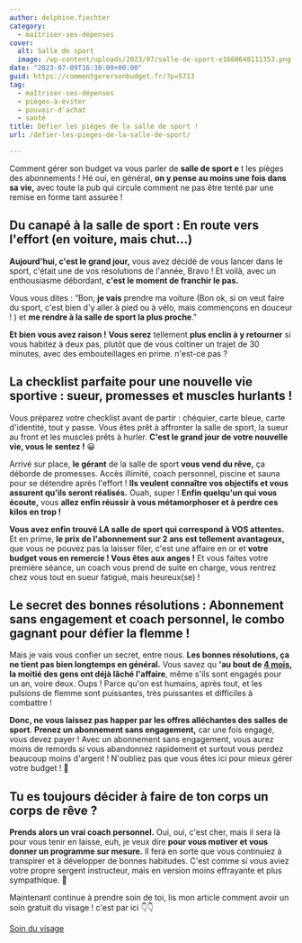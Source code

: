 ```yaml
---
author: delphine.fiechter
category:
  - maîtriser-ses-dépenses
cover:
  alt: Salle de sport
  image: /wp-content/uploads/2023/07/salle-de-sport-e1688648111353.png
date: "2023-07-09T16:30:00+00:00"
guid: https://commentgerersonbudget.fr/?p=5713
tag:
  - maîtriser-ses-dépenses
  - pièges-à-éviter
  - pouvoir-d'achat
  - santé
title: Défier les pièges de la salle de sport !
url: /defier-les-pieges-de-la-salle-de-sport/

---
```

Comment gérer son budget va vous parler de **salle de sport e** t les pièges des abonnements ! Hé oui, en général, **on y pense au moins une fois dans sa vie,** avec toute la pub qui circule comment ne pas être tenté par une remise en forme tant assurée !

## Du canapé à la salle de sport : En route vers l'effort (en voiture, mais chut...)

**Aujourd'hui, c'est le grand jour,** vous avez décidé de vous lancer dans le sport, c'était une de vos résolutions de l'année, Bravo ! Et voilà, avec un enthousiasme débordant, **c'est le moment de franchir le pas.**

Vous vous dites : “Bon, **je vais** prendre ma voiture (Bon ok, si on veut faire du sport, c'est bien d'y aller à pied ou à vélo, mais commençons en douceur ! ) et **me rendre à la salle de sport la plus proche**."

**Et bien vous avez raison !** **Vous serez** tellement **plus enclin à y retourner** si vous habitez à deux pas, plutôt que de vous coltiner un trajet de 30 minutes, avec des embouteillages en prime. n'est-ce pas ?

## La checklist parfaite pour une nouvelle vie sportive : sueur, promesses et muscles hurlants !

Vous préparez votre checklist avant de partir : chéquier, carte bleue, carte d'identité, tout y passe. Vous êtes prêt à affronter la salle de sport, la sueur au front et les muscles prêts à hurler. **C'est le grand jour de votre nouvelle vie, vous le sentez !** 😀

Arrivé sur place, **le gérant** de la salle de sport **vous vend du rêve,** ça déborde de promesses. Accès illimité, coach personnel, piscine et sauna pour se détendre après l'effort ! **Ils veulent connaître vos objectifs et vous assurent qu'ils seront réalisés.** Ouah, super ! **Enfin quelqu'un qui vous écoute,** vous **allez enfin réussir à vous métamorphoser et à perdre ces kilos en trop !**

**Vous avez enfin trouvé LA salle de sport qui correspond à VOS attentes.** Et en prime, **le prix de l'abonnement sur 2 ans est tellement avantageux,** que vous ne pouvez pas la laisser filer, c'est une affaire en or et **votre budget vous en remercie ! Vous êtes aux anges !** Et vous faites votre première séance, un coach vous prend de suite en charge, vous rentrez chez vous tout en sueur fatigué, mais heureux(se) !

## Le secret des bonnes résolutions : Abonnement sans engagement et coach personnel, le combo gagnant pour défier la flemme !

Mais je vais vous confier un secret, entre nous. **Les bonnes résolutions, ça ne tient pas bien longtemps en général.** Vous savez qu **'au bout de [4 mois](https://www.slate.fr/story/171675/abonnes-absents-salles-sport-business-haut-gamme-ventre-mou-low-cost#google_vignette), la moitié des gens ont déjà lâché l'affaire**, même s'ils sont engagés pour un an, voire deux. Oups ! Parce qu'on est humains, après tout, et les pulsions de flemme sont puissantes, très puissantes et difficiles à combattre !

**Donc, ne vous laissez pas happer par les offres alléchantes des salles de sport**. **Prenez un abonnement sans engagement,** car une fois engagé, vous devez payer ! Avec un abonnement sans engagement, vous aurez moins de remords si vous abandonnez rapidement et surtout vous perdez beaucoup moins d'argent ! N'oubliez pas que vous êtes ici pour mieux gérer votre budget ! 🤔

## Tu es toujours décider à faire de ton corps un corps de rêve ?

**Prends alors un vrai coach personnel.** Oui, oui, c'est cher, mais il sera là pour vous tenir en laisse, euh, je veux dire **pour vous motiver et vous donner un programme sur mesure.** Il fera en sorte que vous continuiez à transpirer et à développer de bonnes habitudes. C'est comme si vous aviez votre propre sergent instructeur, mais en version moins effrayante et plus sympathique. 🤣

Maintenant continue à prendre soin de toi, lis mon article comment avoir un soin gratuit du visage ! c'est par ici 👇👇

[Soin du visage](https://commentgerersonbudget.fr/le-miroir-malefique-et-le-secret-beaute-gratuit-une-transformation-epique/)
